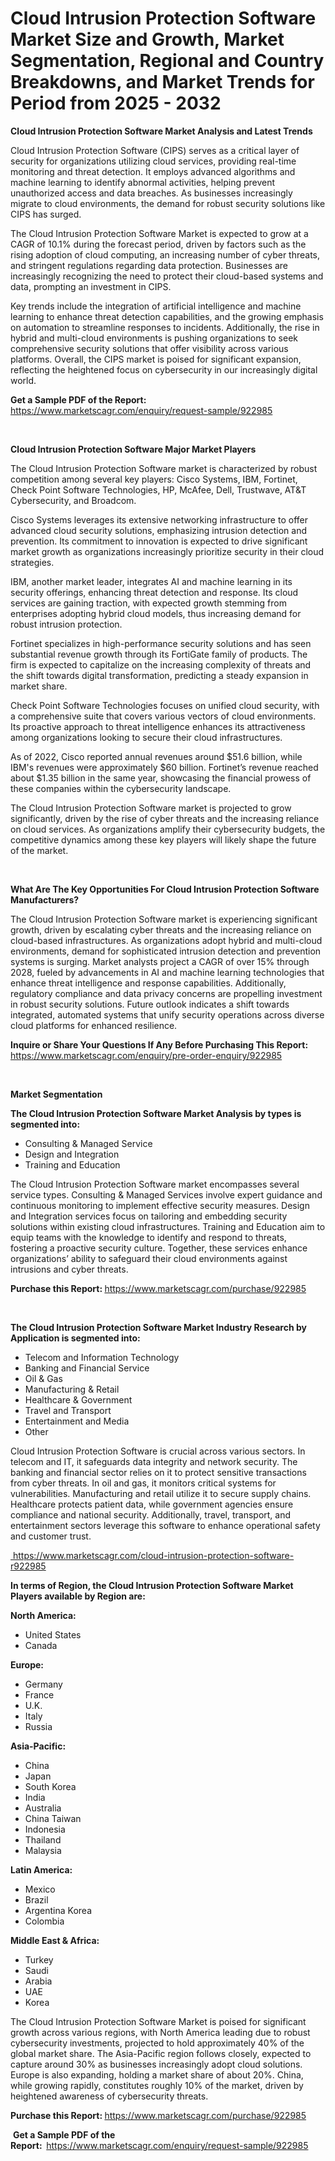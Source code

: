 <p><h1>Cloud Intrusion Protection Software Market Size and Growth, Market Segmentation, Regional and Country Breakdowns, and Market Trends for Period from 2025 -  2032</h1></p><p><strong>Cloud Intrusion Protection Software Market Analysis and Latest Trends</strong></p>
<p><p>Cloud Intrusion Protection Software (CIPS) serves as a critical layer of security for organizations utilizing cloud services, providing real-time monitoring and threat detection. It employs advanced algorithms and machine learning to identify abnormal activities, helping prevent unauthorized access and data breaches. As businesses increasingly migrate to cloud environments, the demand for robust security solutions like CIPS has surged.</p><p>The Cloud Intrusion Protection Software Market is expected to grow at a CAGR of 10.1% during the forecast period, driven by factors such as the rising adoption of cloud computing, an increasing number of cyber threats, and stringent regulations regarding data protection. Businesses are increasingly recognizing the need to protect their cloud-based systems and data, prompting an investment in CIPS.</p><p>Key trends include the integration of artificial intelligence and machine learning to enhance threat detection capabilities, and the growing emphasis on automation to streamline responses to incidents. Additionally, the rise in hybrid and multi-cloud environments is pushing organizations to seek comprehensive security solutions that offer visibility across various platforms. Overall, the CIPS market is poised for significant expansion, reflecting the heightened focus on cybersecurity in our increasingly digital world.</p></p>
<p><strong>Get a Sample PDF of the Report:&nbsp;</strong> <a href="https://www.marketscagr.com/enquiry/request-sample/922985?utm_campaign=3209&utm_medium=2&utm_source=Github&utm_content=ia&utm_term=18042025&utm_id=cloud-intrusion-protection-software">https://www.marketscagr.com/enquiry/request-sample/922985</a></p>
<p>&nbsp;</p>
<p><strong>Cloud Intrusion Protection Software Major Market Players</strong></p>
<p><p>The Cloud Intrusion Protection Software market is characterized by robust competition among several key players: Cisco Systems, IBM, Fortinet, Check Point Software Technologies, HP, McAfee, Dell, Trustwave, AT&T Cybersecurity, and Broadcom. </p><p>Cisco Systems leverages its extensive networking infrastructure to offer advanced cloud security solutions, emphasizing intrusion detection and prevention. Its commitment to innovation is expected to drive significant market growth as organizations increasingly prioritize security in their cloud strategies.</p><p>IBM, another market leader, integrates AI and machine learning in its security offerings, enhancing threat detection and response. Its cloud services are gaining traction, with expected growth stemming from enterprises adopting hybrid cloud models, thus increasing demand for robust intrusion protection.</p><p>Fortinet specializes in high-performance security solutions and has seen substantial revenue growth through its FortiGate family of products. The firm is expected to capitalize on the increasing complexity of threats and the shift towards digital transformation, predicting a steady expansion in market share.</p><p>Check Point Software Technologies focuses on unified cloud security, with a comprehensive suite that covers various vectors of cloud environments. Its proactive approach to threat intelligence enhances its attractiveness among organizations looking to secure their cloud infrastructures.</p><p>As of 2022, Cisco reported annual revenues around $51.6 billion, while IBM's revenues were approximately $60 billion. Fortinet’s revenue reached about $1.35 billion in the same year, showcasing the financial prowess of these companies within the cybersecurity landscape.</p><p>The Cloud Intrusion Protection Software market is projected to grow significantly, driven by the rise of cyber threats and the increasing reliance on cloud services. As organizations amplify their cybersecurity budgets, the competitive dynamics among these key players will likely shape the future of the market.</p></p>
<p>&nbsp;</p>
<p><strong>What Are The Key Opportunities For Cloud Intrusion Protection Software Manufacturers?</strong></p>
<p><p>The Cloud Intrusion Protection Software market is experiencing significant growth, driven by escalating cyber threats and the increasing reliance on cloud-based infrastructures. As organizations adopt hybrid and multi-cloud environments, demand for sophisticated intrusion detection and prevention systems is surging. Market analysts project a CAGR of over 15% through 2028, fueled by advancements in AI and machine learning technologies that enhance threat intelligence and response capabilities. Additionally, regulatory compliance and data privacy concerns are propelling investment in robust security solutions. Future outlook indicates a shift towards integrated, automated systems that unify security operations across diverse cloud platforms for enhanced resilience.</p></p>
<p><strong>Inquire or Share Your Questions If Any Before Purchasing This Report:</strong> <a href="https://www.marketscagr.com/enquiry/pre-order-enquiry/922985?utm_campaign=3209&utm_medium=2&utm_source=Github&utm_content=ia&utm_term=18042025&utm_id=cloud-intrusion-protection-software">https://www.marketscagr.com/enquiry/pre-order-enquiry/922985</a></p>
<p>&nbsp;</p>
<p><strong>Market Segmentation</strong></p>
<p><strong>The Cloud Intrusion Protection Software Market Analysis by types is segmented into:</strong></p>
<p><ul><li>Consulting & Managed Service</li><li>Design and Integration</li><li>Training and Education</li></ul></p>
<p><p>The Cloud Intrusion Protection Software market encompasses several service types. Consulting & Managed Services involve expert guidance and continuous monitoring to implement effective security measures. Design and Integration services focus on tailoring and embedding security solutions within existing cloud infrastructures. Training and Education aim to equip teams with the knowledge to identify and respond to threats, fostering a proactive security culture. Together, these services enhance organizations’ ability to safeguard their cloud environments against intrusions and cyber threats.</p></p>
<p><strong>Purchase this Report:&nbsp;</strong><a href="https://www.marketscagr.com/purchase/922985?utm_campaign=3209&utm_medium=2&utm_source=Github&utm_content=ia&utm_term=18042025&utm_id=cloud-intrusion-protection-software">https://www.marketscagr.com/purchase/922985</a></p>
<p>&nbsp;</p>
<p><strong>The Cloud Intrusion Protection Software Market Industry Research by Application is segmented into:</strong></p>
<p><ul><li>Telecom and Information Technology</li><li>Banking and Financial Service</li><li>Oil & Gas</li><li>Manufacturing & Retail</li><li>Healthcare & Government</li><li>Travel and Transport</li><li>Entertainment and Media</li><li>Other</li></ul></p>
<p><p>Cloud Intrusion Protection Software is crucial across various sectors. In telecom and IT, it safeguards data integrity and network security. The banking and financial sector relies on it to protect sensitive transactions from cyber threats. In oil and gas, it monitors critical systems for vulnerabilities. Manufacturing and retail utilize it to secure supply chains. Healthcare protects patient data, while government agencies ensure compliance and national security. Additionally, travel, transport, and entertainment sectors leverage this software to enhance operational safety and customer trust.</p></p>
<p><a href="https://www.marketscagr.com/cloud-intrusion-protection-software-r922985?utm_campaign=3209&utm_medium=2&utm_source=Github&utm_content=ia&utm_term=18042025&utm_id=cloud-intrusion-protection-software">&nbsp;https://www.marketscagr.com/cloud-intrusion-protection-software-r922985</a></p>
<p><strong>In terms of Region, the Cloud Intrusion Protection Software Market Players available by Region are:</strong></p>
<p>
    <p> <strong> North America: </strong>
        <ul>
            <li>United States</li>
            <li>Canada</li>
        </ul>
        </p> 
    <p> <strong> Europe: </strong>
        <ul>
            <li>Germany</li>
            <li>France</li>
            <li>U.K.</li>
            <li>Italy</li>
            <li>Russia</li>
        </ul>
        </p> 
    <p> <strong> Asia-Pacific: </strong>
        <ul>
            <li>China</li>
            <li>Japan</li>
            <li>South Korea</li>
            <li>India</li>
            <li>Australia</li>
            <li>China Taiwan</li>
            <li>Indonesia</li>
            <li>Thailand</li>
            <li>Malaysia</li>
        </ul>
        </p> 
    <p> <strong> Latin America: </strong>
        <ul>
            <li>Mexico</li>
            <li>Brazil</li>
            <li>Argentina Korea</li>
            <li>Colombia</li>
        </ul>
        </p> 
    <p> <strong> Middle East & Africa: </strong>
        <ul>
            <li>Turkey</li>
            <li>Saudi</li>
            <li>Arabia</li>
            <li>UAE</li>
            <li>Korea</li>
        </ul>
    </p>
    </p>
<p><p>The Cloud Intrusion Protection Software Market is poised for significant growth across various regions, with North America leading due to robust cybersecurity investments, projected to hold approximately 40% of the global market share. The Asia-Pacific region follows closely, expected to capture around 30% as businesses increasingly adopt cloud solutions. Europe is also expanding, holding a market share of about 20%. China, while growing rapidly, constitutes roughly 10% of the market, driven by heightened awareness of cybersecurity threats.</p></p>
<p><strong>Purchase this Report: </strong><a href="https://www.marketscagr.com/purchase/922985?utm_campaign=3209&utm_medium=2&utm_source=Github&utm_content=ia&utm_term=18042025&utm_id=cloud-intrusion-protection-software">https://www.marketscagr.com/purchase/922985</a></p>
<p>&nbsp;<strong>Get a Sample PDF of the Report:&nbsp;&nbsp;</strong><a href="https://www.marketscagr.com/enquiry/request-sample/922985?utm_campaign=3209&utm_medium=2&utm_source=Github&utm_content=ia&utm_term=18042025&utm_id=cloud-intrusion-protection-software">https://www.marketscagr.com/enquiry/request-sample/922985</a></p>
<p><strong></strong></p>
<p><p></p><p></p><p></p></p>